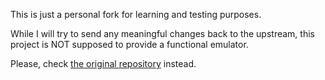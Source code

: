 This is just a personal fork for learning and testing purposes.

While I will try to send any meaningful changes back to the upstream, this project is NOT supposed to provide a functional emulator.

Please, check [the original repository][1] instead.


[1]: https://github.com/MangosServer/MangosSharp "MangosSharp0 - Vanilla WoW server"
